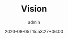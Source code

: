---
title:  "Vision"
date:   2020-08-05T15:53:27+06:00
draft: false
description: "This is meta description"
weight: 2
author: "admin"
intro: "We aim to develop excellent and powerful human resources who can work in any occupation and in any industry. I will talk about our way of thinking in detail."
---